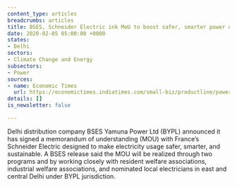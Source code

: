 ```yaml
---
content_type: articles
breadcrumbs: articles
title: BSES, Schneider Electric ink MoU to boost safer, smarter power usage
date: 2020-02-05 05:00:00 +0000
states:
- Delhi
sectors:
- Climate Change and Energy
subsectors:
- Power
sources:
- name: Economic Times
  url: https://economictimes.indiatimes.com/small-biz/productline/power-generation/bses-schneider-electric-ink-mou-to-boost-safer-smarter-power-usage/articleshow/73697283.cms
details: []
is_newsletter: false

---
```

Delhi distribution company BSES Yamuna Power Ltd (BYPL) announced it has signed a memorandum of understanding (MOU) with France’s Schneider Electric designed to make electricity usage safer, smarter, and sustainable. A BSES release said the MOU will be realized through two programs and by working closely with resident welfare associations, industrial welfare associations, and nominated local electricians in east and central Delhi under BYPL jurisdiction.
